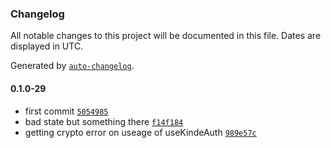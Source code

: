 ### Changelog

All notable changes to this project will be documented in this file. Dates are displayed in UTC.

Generated by [`auto-changelog`](https://github.com/CookPete/auto-changelog).

#### 0.1.0-29

- first commit [`5054985`](https://github.com/kinde-oss/expo/commit/5054985ffcde81e7ee568c612b072e9c3425c8c1)
- bad state but something there [`f14f184`](https://github.com/kinde-oss/expo/commit/f14f184676c0efdf80faab40c357c42346d60a98)
- getting crypto error on useage of useKindeAuth [`989e57c`](https://github.com/kinde-oss/expo/commit/989e57cd2dfc903d15a30f7937380f2d91041a96)
